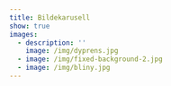 ```yaml
---
title: Bildekarusell
show: true
images:
  - description: ''
    image: /img/dyprens.jpg
  - image: /img/fixed-background-2.jpg
  - image: /img/bliny.jpg
---
```


